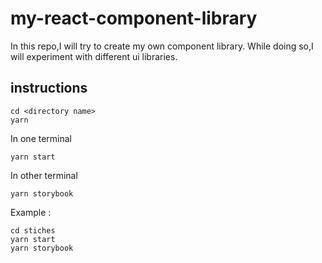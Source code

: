 # my-react-component-library

In this repo,I will try to create my own component library. While doing so,I will experiment with different ui libraries.

## instructions


```
cd <directory name>
yarn 
```
In one terminal 
```
yarn start
```
In other terminal
```
yarn storybook
```
Example :
```
cd stiches
yarn start
yarn storybook
```
